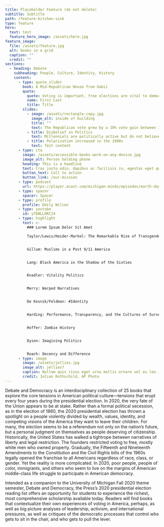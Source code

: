```yaml
---
title: Placeholder Feature (do not delete)
subtitle: Subtitle
path: /feature-kitchen-sink
type: feature
hero:
  text: test
  feature_hero_image: /assets/hero.jpg
feature_image:
  file: /assets/feature.jpg
  alt: books in a grid
  caption: ""
  credit: ""
sections:
  - heading: Debate
    subheading: People, Culture, Identity, History
    content:
      - type: quote_slider
        book: A Mid-Republican House from Gabii
        quote:
          quote: Voting is important, free elections are vital to democracy, and U.S. presidential elections are among the most significant elections in the world.
          name: First Last
          title: Title
        slides:
          - image: /assets/rectangle-copy.jpg
            image_alt: inside of building
            title: ""
            text: The Republican vote grew by a 10% vote gain between 1996 and 2004
          - title: Disbelief in Politics
            text: Millennials are politically active but do not believe in traditional politics—“the system is rigged.” For example, they have the highest belief in climate change but do not support policy-centered climate change initiatives
          - title: Polarization increased in the 1980s
            text: Test content
      - type: cta
        image: /assets/accessible-books-work-on-any-device.jpg
        image_alt: Person holding phone
        heading: This is a headline
        text: Cras justo odio, dapibus ac facilisis in, egestas eget quam. Praesent commodo cursus magna, vel scelerisque nisl consectetur et. Integer posuere erat a ante venenatis dapibus posuere.
        button_text: Call to action
        button_link: /our-mission
      - type: podcast
        url: https://player.acast.com/michigan-minds/episodes/earth-day-at-50-andrew-gronewold-on-water-resource-managemen#?secret=hHZy80EaYm
      - type: spacer
        spacer: Spacer
      - type: profile
        profile: Emily Wilcox
      - type: youtube
        id: y7bNLLOKCI4
      - type: highlight
        text: >-
          ### Lorem Ipsum Dolor Sit Amet

          Taylor/Lewis/Haider-Markel: The Remarkable Rise of Transgender Rights


          Gillum: Muslims in a Post 9/11 America


          Lang: Black America in the Shadow of the Sixties


          Knadler: Vitality Politics


          Merry: Warped Narratives


          De Kosnik/Feldman: #Identity


          Harding: Performance, Transparency, and the Cultures of Surveillance


          Hoffer: Zombie History


          Dyson: Imagining Politics


          Roach: Decency and Difference
      - type: image
        image: /assets/jellies.jpg
        image_alt: jellies?
        caption: Nullam quis risus eget urna mollis ornare vel eu leo.
        credit: Julian Rothschild, AP Photo
---
```


Debate and Democracy is an interdisciplinary collection of 25 books that explore the core tensions in American political culture—tensions that erupt every four years during the presidential election. In 2020, the very fate of the Union appears to be at stake. Rather than a formal political secession, as in the election of 1860, the 2020 presidential election has thrown a spotlight on a people violently divided by wealth, values, identity, and competing visions of the America they want to leave their children. For many, the election seems to be a referendum not only on the nation’s future, but a personal judgment on themselves as people deserving of citizenship. Historically, the United States has walked a tightrope between narratives of liberty and legal restriction. The founders restricted voting to free, mostly white men who owned property. Gradually, the Fifteenth and Nineteenth Amendments to the Constitution and the Civil Rights bills of the 1960s legally opened the franchise to all Americans regardless of race, class, or gender. Yet the reality is more complicated. In 2020, poor people, people of color, immigrants, and others who seem to live on the margins of American middle-class life struggle to participate in American democracy.

Intended as a companion to the University of Michigan Fall 2020 theme semester, Debate and Democracy, the Press’s 2020 presidential election reading list offers an opportunity for students to experience the richest, most comprehensive scholarship available today. Readers will find books that contextualize their own experiences of voting in America, perhaps, as well as big picture analyses of leadership, activism, and international pressures, as well as critiques of the democratic processes that control who gets to sit in the chair, and who gets to pull the lever.
